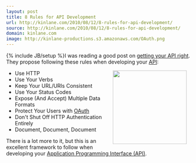 ```yaml
---
layout: post
title: 8 Rules for API Development
url: http://kinlane.com/2010/08/12/8-rules-for-api-development/
source: http://kinlane.com/2010/08/12/8-rules-for-api-development/
domain: kinlane.com
image: http://kinlane-productions.s3.amazonaws.com/OAuth.png
---
```

{% include JB/setup %}I was reading a good post on <a href="http://wonderfullyflawed.com/2009/07/02/get-your-api-right.html" target="_blank">getting your API right</a>. They propose following these rules when developing your <a class="zem_slink" title="Application programming interface" rel="wikipedia" href="http://en.wikipedia.org/wiki/Application_programming_interface">API</a>:<a href="http://hueniverse.com/oauth/"><img class="alignnone" style="padding: 15px;" title="oAuth" src="http://kinlane-productions.s3.amazonaws.com/OAuth.png" alt="" width="200" align="right" /></a>
<ul class="mainlist">
	<li>Use HTTP</li>
	<li>Use Your Verbs</li>
	<li>Keep Your URL/URIs Consistent</li>
	<li>Use Your Status Codes</li>
	<li>Expose (And Accept) Multiple Data Formats</li>
	<li>Protect Your Users with <a href="http://hueniverse.com/oauth/" target="_blank">OAuth</a></li>
	<li>Don't Shut Off HTTP Authentication Entirely</li>
	<li>Document, Document, Document</li>
</ul>
There is a lot more to it, but this is an excellent framework to follow when developing your <a href="http://www.kinlane.com/category/application-program-interface/">Application Programming Interface (API)</a>.
